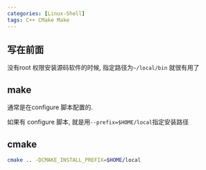 ```yaml
---
categories: [Linux-Shell]
tags: C++ CMake Make
---
```


## 写在前面



没有root 权限安装源码软件的时候, 指定路径为`~/local/bin` 就很有用了



## make

通常是在configure 脚本配置的. 

如果有 configure 脚本, 就是用`--prefix=$HOME/local`指定安装路径



## cmake

```bash
cmake .. -DCMAKE_INSTALL_PREFIX=$HOME/local
```

